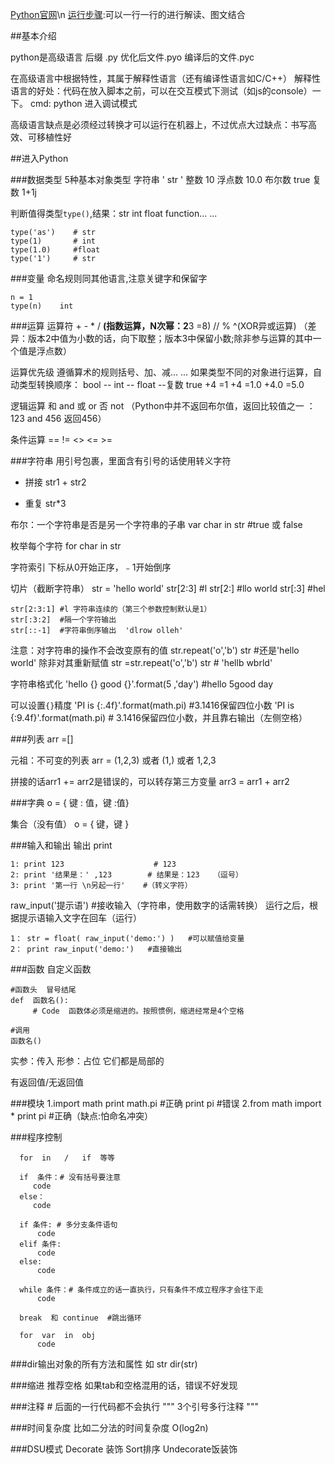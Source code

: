 [Python官网](https://www.python.org/ )\n   [运行步骤](http://pythontutor.com/):可以一行一行的进行解读、图文结合

##基本介绍

python是高级语言   后缀 .py    优化后文件.pyo    编译后的文件.pyc

在高级语言中根据特性，其属于解释性语言（还有编译性语言如C/C++）
         解释性语言的好处：代码在放入脚本之前，可以在交互模式下测试（如js的console）一下。
         cmd: python 进入调试模式  

高级语言缺点是必须经过转换才可以运行在机器上，不过优点大过缺点：书写高效、可移植性好


##进入Python

###数据类型
5种基本对象类型
   字符串 ' str '   整数  10   浮点数   10.0   布尔数  true  复数  1+1j 

判断值得类型`type()`,结果：str  int  float  function... ...
```
type('as')    # str
type(1)       # int
type(1.0)     #float
type('1')     # str
```

###变量
命名规则同其他语言,注意关键字和保留字
```
n = 1
type(n)    int
```

###运算
运算符
     +    -    *     /     **(指数运算，N次幂：2**3  =8)    //      %
     ^(XOR异或运算)
     （差异：版本2中值为小数的话，向下取整；版本3中保留小数;除非参与运算的其中一个值是浮点数）

运算优先级
      遵循算术的规则括号、加、减... ...
      如果类型不同的对象进行运算，自动类型转换顺序：
           bool -- int -- float --复数
           true +4 =1 +4 =1.0 +4.0 =5.0

逻辑运算
      和  and    或  or   否  not
      （Python中并不返回布尔值，返回比较值之一 ： 123 and 456 返回456）

条件运算
    ==   !=   <>     <=    >=

###字符串
用引号包裹，里面含有引号的话使用转义字符

+ 拼接  str1 + str2
* 重复  str*3

布尔：一个字符串是否是另一个字符串的子串
    var char in str   #true 或 false

枚举每个字符
    for char in  str  

字符索引
    下标从0开始正序，﹣1开始倒序

切片（截断字符串）
    str = 'hello world'
    str[2:3]   #l
    str[2:]    #llo world
    str[:3]    #hel

    str[2:3:1] #l 字符串连续的（第三个参数控制默认是1）
    str[:3:2]  #隔一个字符输出
    str[::-1]  #字符串倒序输出  'dlrow olleh'

注意：对字符串的操作不会改变原有的值
    str.repeat('o','b')
    str  #还是'hello world'
除非对其重新赋值
    str =str.repeat('o','b')
    str # 'hellb wbrld'

字符串格式化
    'hello {} good {}'.format(5 ,'day')  #hello 5good day

可以设置`{}`精度
    'PI is {:.4f}'.format(math.pi) #3.1416保留四位小数
    'PI is {:9.4f}'.format(math.pi) #    3.1416保留四位小数，并且靠右输出（左侧空格）

###列表
arr =[]

元祖：不可变的列表
    arr = (1,2,3)  或者 (1,) 或者 1,2,3

拼接的话arr1 += arr2是错误的，可以转存第三方变量
    arr3 = arr1 + arr2

###字典
o = { 键 : 值，键 :值}

集合（没有值）
o = { 键，键 }

###输入和输出
输出 print 
```
1: print 123                    # 123
2: print '结果是：' ,123        # 结果是：123   （逗号）
3: print '第一行 \n另起一行'    #（转义字符）
```

raw_input('提示语')           #接收输入（字符串，使用数字的话需转换）
运行之后，根据提示语输入文字在回车（运行）
```
1： str = float( raw_input('demo:') )   #可以赋值给变量
2： print raw_input('demo:')   #直接输出
```

###函数
自定义函数
```
#函数头  冒号结尾
def  函数名():    
     # Code  函数体必须是缩进的。按照惯例，缩进经常是4个空格

#调用
函数名()
```
实参：传入
形参：占位        它们都是局部的

有返回值/无返回值

###模块
       1.import   math
                 print  math.pi      #正确
                 print  pi           #错误
       2.from  math import *
                 print pi            #正确（缺点:怕命名冲突）

###程序控制
```
  for  in   /   if  等等

  if  条件：# 没有括号要注意
     code
  else：
     code

  if 条件: # 多分支条件语句
      code
  elif 条件:
      code
  else:
      code

  while 条件：# 条件成立的话一直执行，只有条件不成立程序才会往下走
      code

  break  和 continue  #跳出循环

  for  var  in  obj
      code
```
###dir输出对象的所有方法和属性
如 str
    dir(str)

###缩进
       推荐空格     如果tab和空格混用的话，错误不好发现

###注释
      # 后面的一行代码都不会执行
      """   3个引号多行注释  """

###时间复杂度
比如二分法的时间复杂度
    O(log2n)

###DSU模式
Decorate 装饰   Sort排序   Undecorate饭装饰